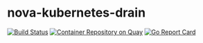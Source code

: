 # nova-kubernetes-drain

[![Build Status](https://api.travis-ci.org/stackanetes/nova-kubernetes-drain.svg?branch=master "Build Status")](https://travis-ci.org/stackanetes/nova-kubernetes-drain)
[![Container Repository on Quay](https://quay.io/repository/stackanetes/nova-kubernetes-drain/status "Container Repository on Quay")](https://quay.io/repository/stackanetes/nova-kubernetes-drain)
[![Go Report Card](https://goreportcard.com/badge/stackanetes/nova-kubernetes-drain "Go Report Card")](https://goreportcard.com/report/stackanetes/nova-kubernetes-drain)


